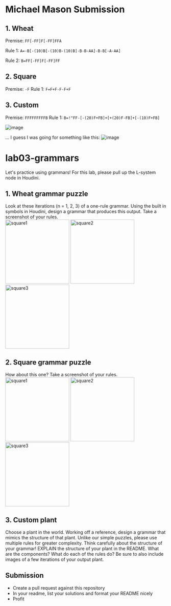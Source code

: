 # Michael Mason Submission

## 1. Wheat

Premise: `FF[-FF]F[-FF]FFA`

Rule 1: `A=-B[-(10)B[-(10)B-(10)B]-B-B-AA]-B-B[-A-AA]`

Rule 2: `B=FF[-FF]F[-FF]FF`

## 2. Square

Premise: `-F`
Rule 1: `F=F+F-F-F+F`

## 3. Custom

Premise: `FFFFFFFFFB`
Rule 1: `B=!"FF-[-(20)F+FB]+[+(20)F-FB]+[-(10)F+FB]`

![image](https://github.com/user-attachments/assets/141a4c44-8fc0-4602-8314-84c25bdcbeb1)

... I guess I was going for something like this:
![image](https://github.com/user-attachments/assets/69b1bdef-8f23-4568-8a58-54a5bdb2776f)

# lab03-grammars
Let's practice using grammars! For this lab, please pull up the L-system node in Houdini.

## 1. Wheat grammar puzzle
Look at these iterations (n = 1, 2, 3) of a one-rule grammar. Using the built in symbols in Houdini, design a grammar that produces this output. Take a screenshot of your rules.\
<img width="200" alt="square1" src="https://user-images.githubusercontent.com/1758825/193949661-a3a0e1f7-7d68-4b9e-8384-d9991e1e9fd2.png">
<img width="200" alt="square2" src="https://user-images.githubusercontent.com/1758825/193949853-cf2306b3-3537-4c24-91b5-0a3083bc87c0.png">
<img width="200" alt="square3" src="https://user-images.githubusercontent.com/1758825/193949859-5e432b4b-f18d-48b5-a9e9-8d7dba255955.png">

## 2. Square grammar puzzle
How about this one? Take a screenshot of your rules.\
<img width="200" alt="square1" src="https://user-images.githubusercontent.com/1758825/193949895-87cdfb43-da7c-4867-ab1b-107e1ba9d2a7.png">
<img width="200" alt="square2" src="https://user-images.githubusercontent.com/1758825/193949904-a9cdfe0f-319e-4ca8-9935-dd338217a7cf.png">
<img width="200" alt="square3" src="https://user-images.githubusercontent.com/1758825/193949910-928e5993-ce26-4681-80f8-ffeb54be4dcf.png">

## 3. Custom plant
Choose a plant in the world. Working off a reference, design a grammar that mimics the structure of that plant. Unlike our simple puzzles, please use multiple rules for greater complexity. Think carefully about the structure of your grammar! EXPLAIN the structure of your plant in the README. What are the components? What do each of the rules do? Be sure to also include images of a few iterations of your output plant. 

## Submission
- Create a pull request against this repository
- In your readme, list your solutions and format your README nicely
- Profit
